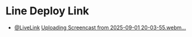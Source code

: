 # Line Deploy Link

- [@LiveLink](https://dev-coding-challenge-steel.vercel.app/)
[Uploading Screencast from 2025-09-01 20-03-55.webm…]()
